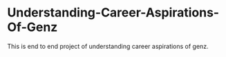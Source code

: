 # Understanding-Career-Aspirations-Of-Genz

This is end to end project of understanding career aspirations of genz.
